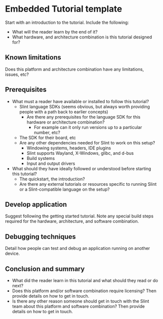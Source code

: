 <!-- Copyright © SixtyFPS GmbH <info@slint.dev> ; SPDX-License-Identifier: MIT -->

# Embedded Tutorial template


<!-- Copy and use as a basis -->

Start with an introduction to the tutorial. Include the following:

-   What will the reader learn by the end of it?
-   What hardware, and architecture combination is this tutorial designed for?

## Known limitations

Does this platform and architecture combination have any limitations, issues, etc?

## Prerequisites

-   What must a reader have available or installed to follow this tutorial?
    -   Slint language SDKs (seems obvious, but always worth providing people with a path back to earlier concepts)
        -   Are there any prerequisites for the language SDK for this hardware or architecture combination?
            -   For example can it only run versions up to a particular number, etc?
    -   The SDK for their board, etc
    -   Are any other dependencies needed for Slint to work on this setup?
        -   Windowing systems, headers, IDE plugins
        -   Slint supports Wayland, X-Windows, glibc, and d-bus
        -   Build systems
        -   Input and output drivers
-   What should they have ideally followed or understood before starting this tutorial?
    -   The quickstart, the introduction?
    -   Are there any external tutorials or resources specific to running Slint or a Slint-compatible language on the setup?

## Develop application

Suggest following the getting started tutorial. Note any special build steps required for the hardware, architecture, and software combination.

## Debugging techniques

Detail how people can test and debug an application running on another device.

## Conclusion and summary

- What did the reader learn in this tutorial and what should they read or do next?
- Does this platform and/or software combination require licensing? Then provide details on how to get in touch.
- Is there any other reason someone should get in touch with the Slint team about this platform and software combination? Then provide details on how to get in touch.
